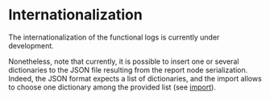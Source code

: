 # Internationalization

The internationalization of the functional logs is currently under development.

Nonetheless, note that currently, it is possible to insert one or several dictionaries to the JSON file resulting from the report node serialization.
Indeed, the JSON format expects a list of dictionaries, and the import allows to choose one dictionary among the provided list (see [import](../../user/configuration/import-export-parameters-default-value.md#import-export-parameters-default-value)).
